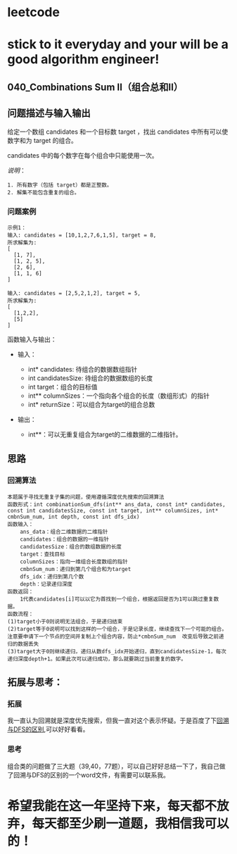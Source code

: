 # leetcode
# stick to it everyday and your will be a good algorithm engineer!
## 040_Combinations Sum II（组合总和II）
## 问题描述与输入输出
给定一个数组 candidates 和一个目标数 target ，找出 candidates 中所有可以使数字和为 target 的组合。

candidates 中的每个数字在每个组合中只能使用一次。

_说明_：

	1. 所有数字（包括 target）都是正整数。
	2. 解集不能包含重复的组合。 
	
### 问题案例

	示例1：
	输入: candidates = [10,1,2,7,6,1,5], target = 8,
	所求解集为:
	[
	  [1, 7],
	  [1, 2, 5],
	  [2, 6],
	  [1, 1, 6]
	]
	
	输入: candidates = [2,5,2,1,2], target = 5,
	所求解集为:
	[
	  [1,2,2],
	  [5]
	]

函数输入与输出：
* 输入：
	* int* candidates: 待组合的数据数组指针
	* int candidatesSize: 待组合的数据数组的长度
	* int target：组合的目标值
	* int** columnSizes：一个指向各个组合的长度（数组形式）的指针
	* int* returnSize：可以组合为target的组合总数
	
* 输出：
	* int**：可以无重复组合为target的二维数据的二维指针。

## 思路			
### 回溯算法

	本题属于寻找无重复子集的问题，使用遵循深度优先搜索的回溯算法
	函数形式：int combinationSum_dfs(int** ans_data, const int* candidates, const int candidatesSize, const int target, int** columnSizes, int* cmbnSum_num, int depth, const int dfs_idx)
	函数输入：
		ans_data：组合二维数据的二维指针
		candidates：组合的数据的一维指针
		candidatesSize：组合的数组数据的长度
		target：查找目标
		columnSizes：指向一维组合长度数组的指针
		cmbnSum_num：递归到第几个组合和为target
		dfs_idx：递归到第几个数
		depth：记录递归深度	
	函数返回：
		1代表candidates[i]可以以它为首找到一个组合，根据返回是否为1可以跳过重复数据。
	函数流程：
	(1)target小于0则说明无法组合，于是递归结束
	(2)target等于0说明可以找到这样的一个组合，于是记录长度，继续查找下一个可能的组合。注意要申请下一个节点的空间并复制上个组合内容，防止*cmbnSum_num  改变后导致之前递归的数据丢失
	(3)target大于0则继续递归，递归从数dfs_idx开始递归，直到candidatesSize-1，每次递归深度depth+1。如果此次可以递归成功，那么就要跳过当前重复的数字。
## 拓展与思考：
### 拓展
我一直认为回溯就是深度优先搜索，但我一直对这个表示怀疑。于是百度了下[回溯与DFS的区别](http://www.cnblogs.com/ganganloveu/p/4188131.html),可以好好看看。
### 思考
组合类的问题做了三大题（39,40，77题），可以自己好好总结一下了，我自己做了回溯与DFS的区别的一个word文件，有需要可以联系我。
		  
# 希望我能在这一年坚持下来，每天都不放弃，每天都至少刷一道题，我相信我可以的！
